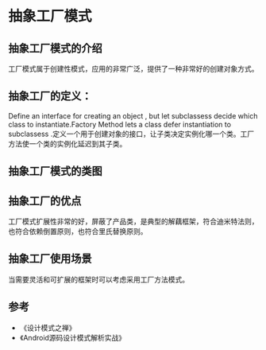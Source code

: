 # 抽象工厂模式

## 抽象工厂模式的介绍

工厂模式属于创建性模式，应用的非常广泛，提供了一种非常好的创建对象方式。

## 抽象工厂的定义：

   Define an interface for creating an object , but let subclassess decide which class to instantiate.Factory Method lets a class defer instantiation to subclassess .定义一个用于创建对象的接口，让子类决定实例化哪一个类。工厂方法使一个类的实例化延迟到其子类。
   
## 抽象工厂模式的类图 


## 抽象工厂的优点

   工厂模式扩展性非常的好，屏蔽了产品类，是典型的解藕框架，符合迪米特法则，也符合依赖倒置原则，也符合里氏替换原则。
   
## 抽象工厂使用场景

   当需要灵活和可扩展的框架时可以考虑采用工厂方法模式。
   
   
## 参考

* 《设计模式之禅》
* 《Android源码设计模式解析实战》
   

